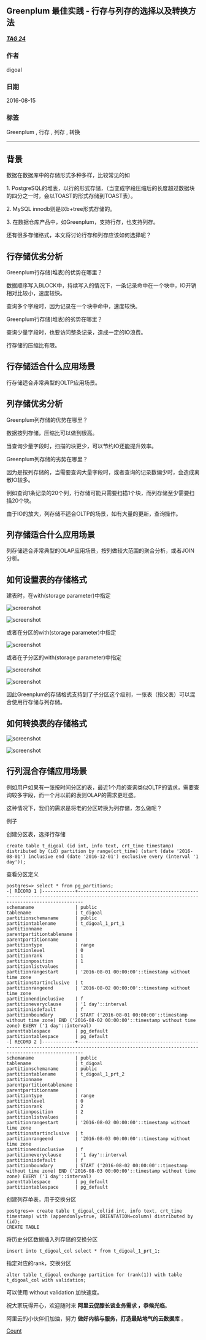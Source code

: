 ## Greenplum 最佳实践 - 行存与列存的选择以及转换方法  
##### [TAG 24](../class/24.md)
                                                                                        
### 作者                                                                                            
digoal                                                                                            
                                                                                        
### 日期                                                                                            
2016-08-15                                                                                       
                                                                                        
### 标签                                                                                            
Greenplum , 行存 , 列存 , 转换                             
                                                                                        
----                                                                                            
                                                                                        
## 背景  
数据在数据库中的存储形式多种多样，比较常见的如      
      
1\. PostgreSQL的堆表，以行的形式存储，（当变成字段压缩后的长度超过数据块的四分之一时，会以TOAST的形式存储到TOAST表）。      
      
2\. MySQL innodb则是以b+tree形式存储的。      
      
3\. 在数据仓库产品中，如Greenplum，支持行存，也支持列存。      
      
还有很多存储格式，本文将讨论行存和列存应该如何选择呢？        
      
## 行存储优劣分析  
Greenplum行存储(堆表)的优势在哪里？      
    
数据顺序写入BLOCK中，持续写入的情况下，一条记录命中在一个块中，IO开销相对比较小，速度较快。    
    
查询多个字段时，因为记录在一个块中命中，速度较快。    
    
Greenplum行存储(堆表)的劣势在哪里？      
    
查询少量字段时，也要访问整条记录，造成一定的IO浪费。    
    
行存储的压缩比有限。    
    
## 行存储适合什么应用场景    
行存储适合非常典型的OLTP应用场景。    
      
## 列存储优劣分析  
Greenplum列存储的优势在哪里？      
    
数据按列存储，压缩比可以做到很高。    
    
当查询少量字段时，扫描的块更少，可以节约IO还能提升效率。    
  
Greenplum列存储的劣势在哪里？      
    
因为是按列存储的，当需要查询大量字段时，或者查询的记录数偏少时，会造成离散IO较多。      
    
例如查询1条记录的20个列，行存储可能只需要扫描1个块，而列存储至少需要扫描20个块。     
    
由于IO的放大，列存储不适合OLTP的场景，如有大量的更新，查询操作。    
    
## 列存储适合什么应用场景    
列存储适合非常典型的OLAP应用场景，按列做较大范围的聚合分析，或者JOIN分析。      
    
## 如何设置表的存储格式  
建表时，在with(storage parameter)中指定      
  
![screenshot](20160815_01_pic_001.png)    
    
![screenshot](20160815_01_pic_002.png)    
      
或者在分区的with(storage parameter)中指定      
  
![screenshot](20160815_01_pic_003.png)     
    
或者在子分区的with(storage parameter)中指定      
  
![screenshot](20160815_01_pic_004.png)    
      
![screenshot](20160815_01_pic_005.png)    
      
因此Greenplum的存储格式支持到了子分区这个级别，一张表（指父表）可以混合使用行存储与列存储。    
      
## 如何转换表的存储格式  
![screenshot](20160815_01_pic_006.png)  
    
![screenshot](20160815_01_pic_007.png)  
  
## 行列混合存储应用场景  
例如用户如果有一张按时间分区的表，最近1个月的查询类似OLTP的请求，需要查询较多字段，而一个月以前的表则OLAP的需求更旺盛。    
    
这种情况下，我们的需求是将老的分区转换为列存储，怎么做呢？    
    
例子    
    
创建分区表，选择行存储  
  
```  
create table t_digoal (id int, info text, crt_time timestamp) distributed by (id) partition by range(crt_time) (start (date '2016-08-01') inclusive end (date '2016-12-01') exclusive every (interval '1 day'));  
```  
    
查看分区定义    
  
```  
postgres=> select * from pg_partitions;  
-[ RECORD 1 ]------------+----------------------------------------------------------------------------------------------------------------------------------------------  
schemaname               | public  
tablename                | t_digoal  
partitionschemaname      | public  
partitiontablename       | t_digoal_1_prt_1  
partitionname            |   
parentpartitiontablename |   
parentpartitionname      |   
partitiontype            | range  
partitionlevel           | 0  
partitionrank            | 1  
partitionposition        | 1  
partitionlistvalues      |   
partitionrangestart      | '2016-08-01 00:00:00'::timestamp without time zone  
partitionstartinclusive  | t  
partitionrangeend        | '2016-08-02 00:00:00'::timestamp without time zone  
partitionendinclusive    | f  
partitioneveryclause     | '1 day'::interval  
partitionisdefault       | f  
partitionboundary        | START ('2016-08-01 00:00:00'::timestamp without time zone) END ('2016-08-02 00:00:00'::timestamp without time zone) EVERY ('1 day'::interval)  
parenttablespace         | pg_default  
partitiontablespace      | pg_default  
-[ RECORD 2 ]------------+----------------------------------------------------------------------------------------------------------------------------------------------  
schemaname               | public  
tablename                | t_digoal  
partitionschemaname      | public  
partitiontablename       | t_digoal_1_prt_2  
partitionname            |   
parentpartitiontablename |   
parentpartitionname      |   
partitiontype            | range  
partitionlevel           | 0  
partitionrank            | 2  
partitionposition        | 2  
partitionlistvalues      |   
partitionrangestart      | '2016-08-02 00:00:00'::timestamp without time zone  
partitionstartinclusive  | t  
partitionrangeend        | '2016-08-03 00:00:00'::timestamp without time zone  
partitionendinclusive    | f  
partitioneveryclause     | '1 day'::interval  
partitionisdefault       | f  
partitionboundary        | START ('2016-08-02 00:00:00'::timestamp without time zone) END ('2016-08-03 00:00:00'::timestamp without time zone) EVERY ('1 day'::interval)  
parenttablespace         | pg_default  
partitiontablespace      | pg_default  
```  
    
创建列存单表，用于交换分区    
  
```  
postgres=> create table t_digoal_col(id int, info text, crt_time timestamp) with (appendonly=true, ORIENTATION=column) distributed by (id);  
CREATE TABLE  
```  
    
将历史分区数据插入列存储的交换分区    
  
```  
insert into t_digoal_col select * from t_digoal_1_prt_1;  
```  
    
指定对应的rank，交换分区    
  
```  
alter table t_digoal exchange partition for (rank(1)) with table t_digoal_col with validation;  
```  
    
可以使用 without validation 加快速度。    
    
祝大家玩得开心，欢迎随时来 **阿里云促膝长谈业务需求 ，恭候光临**。    
    
阿里云的小伙伴们加油，努力 **做好内核与服务，打造最贴地气的云数据库** 。    
    
        
                                                                                        
[Count](http://info.flagcounter.com/h9V1)                                                                                            
                                          
                                      
